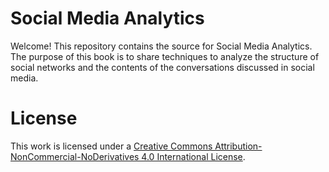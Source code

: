 # Social Media Analytics

Welcome! This repository contains the source for Social Media Analytics. The purpose of this book is to share techniques to analyze the structure of social networks and the contents of the conversations discussed in social media.


# License

This work is licensed under a [Creative Commons Attribution-NonCommercial-NoDerivatives 4.0 International License](https://creativecommons.org/licenses/by-nc-nd/4.0/).